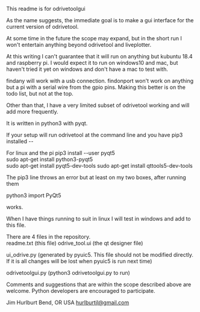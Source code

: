 This readme is for odrivetoolgui

As the name suggests, the immediate goal is to
make a gui interface for the current version of
odrivetool.

At some time in the future the scope may expand,
but in the short run I won't entertain anything
beyond odrivetool and liveplotter.

At this writing I can't guarantee that it will run
on anything but kubuntu 18.4 and raspberry pi.  I
would expect it to run on windows10 and mac, but
haven't tried it yet on windows and don't have a
mac to test with.

findany will work with a usb connection.
findonport won't work on anything but a pi with a
serial wire from the gpio pins.  Making this
better is on the todo list, but not at the top.

Other than that, I have a very limited subset of
odrivetool working and will add more frequently.

It is written in python3 with pyqt. 

If your setup will run odrivetool at the command
line and you have pip3 installed --

For linux and the pi
pip3 install --user pyqt5  
sudo apt-get install python3-pyqt5  
sudo apt-get install pyqt5-dev-tools
sudo apt-get install qttools5-dev-tools

The pip3 line throws an error but at least on my
two boxes, after running them

python3
import PyQt5

works.

When I have things running to suit in linux I will
test in windows and add to this file.

There are 4 files in the repository.  
readme.txt (this file)
odrive_tool.ui  (the qt designer file)

ui_odrive.py (generated by pyuic5.  This file
should not be modified directly.  If it is all
changes will be lost when pyuic5 is run next time)

odrivetoolgui.py  (python3 odrivetoolgui.py to run)

Comments and suggestions that are within the scope
described above are welcome.  Python developers
are encouraged to participate.

Jim Hurlburt
Bend, OR USA
hurlburtjl@gmail.com




